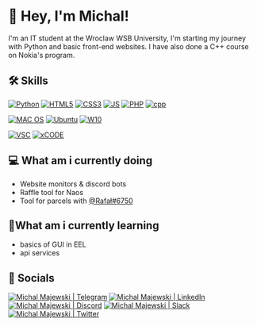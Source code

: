 # 👋 Hey, I'm Michal!
I'm an IT student at the Wroclaw WSB University, I'm starting my journey with Python and basic front-end websites. I have also done a C++ course on Nokia's program. 

## 🛠️ Skills
<a href='https://github.com/Michal0536/Michal0536'><img src='https://img.shields.io/badge/Python-3776AB?style=for-the-badge&logo=python&logoColor=white' alt='Python'></a>
<a href='https://github.com/Michal0536/Michal0536'><img src='https://img.shields.io/badge/HTML5-E34F26?style=for-the-badge&logo=html5&logoColor=white' alt='HTML5'></a>
<a href='https://github.com/Michal0536/Michal0536'><img src='https://img.shields.io/badge/CSS3-1572B6?style=for-the-badge&logo=css3&logoColor=white' alt='CSS3'></a>
<a href='https://github.com/Michal0536/Michal0536'><img src='https://img.shields.io/badge/JavaScript-F7DF1E?style=for-the-badge&logo=javascript&logoColor=black' alt='JS'></a>
<a href='https://github.com/Michal0536/Michal0536'><img src='https://img.shields.io/badge/PHP-777BB4?style=for-the-badge&logo=php&logoColor=white' alt='PHP'></a>
<a href='https://github.com/Michal0536/Michal0536'><img src='https://img.shields.io/badge/C%2B%2B-00599C?style=for-the-badge&logo=c%2B%2B&logoColor=white' alt='cpp'>

<a href='https://github.com/Michal0536/Michal0536'><img src='https://img.shields.io/badge/mac%20os-000000?style=for-the-badge&logo=apple&logoColor=white' alt='MAC OS'></a>
<a href='https://github.com/Michal0536/Michal0536'><img src='https://img.shields.io/badge/Ubuntu-E95420?style=for-the-badge&logo=ubuntu&logoColor=white' alt='Ubuntu'></a>
<a href='https://github.com/Michal0536/Michal0536'><img src='https://img.shields.io/badge/Windows-0078D6?style=for-the-badge&logo=windows&logoColor=white' alt='W10'></a>


<a href='https://github.com/Michal0536/Michal0536'><img src='https://img.shields.io/badge/Visual_Studio_Code-0078D4?style=for-the-badge&logo=visual%20studio%20code&logoColor=white' alt='VSC'></a>
<a href='https://github.com/Michal0536/Michal0536'><img src='https://img.shields.io/badge/Xcode-007ACC?style=for-the-badge&logo=Xcode&logoColor=white' alt='xCODE'></a>


## 💻 What am i currently doing
- Website monitors & discord bots 
- Raffle tool for Naos
- Tool for parcels with [@Rafał#6750](https://github.com/Ozowee)

## 🌱What am i currently learning
- basics of GUI in EEL 
- api services 

## 📱 Socials
<a href="https://t.me/xmichu838x"><img src="https://img.shields.io/badge/Telegram-2CA5E0?style=for-the-badge&logo=telegram&logoColor=white"
alt="Michal Majewski | Telegram"></a>
<a href="https://www.linkedin.com/in/michał-majewski-930120212/"><img src="https://img.shields.io/badge/LinkedIn-0077B5?style=for-the-badge&logo=linkedin&logoColor=white"  alt="Michal Majewski | LinkedIn"/></a>
<a href="https://discord.com/users/303653941961424896"><img src="https://img.shields.io/badge/Discord-7289DA?style=for-the-badge&logo=discord&logoColor=white"  alt="Michal Majewski | Discord"/></a>
<a href="https://acmeorg.enterprise.slack.com/user/@U02HN2W6Z34"><img src="https://img.shields.io/badge/Slack-4A154B?style=for-the-badge&logo=slack&logoColor=white"  alt="Michal Majewski | Slack"/></a>
<a href="https://twitter.com/Michal_0536"><img src="https://img.shields.io/badge/Twitter-1DA1F2?style=for-the-badge&logo=twitter&logoColor=white"  alt="Michal Majewski | Twitter"/></a>




